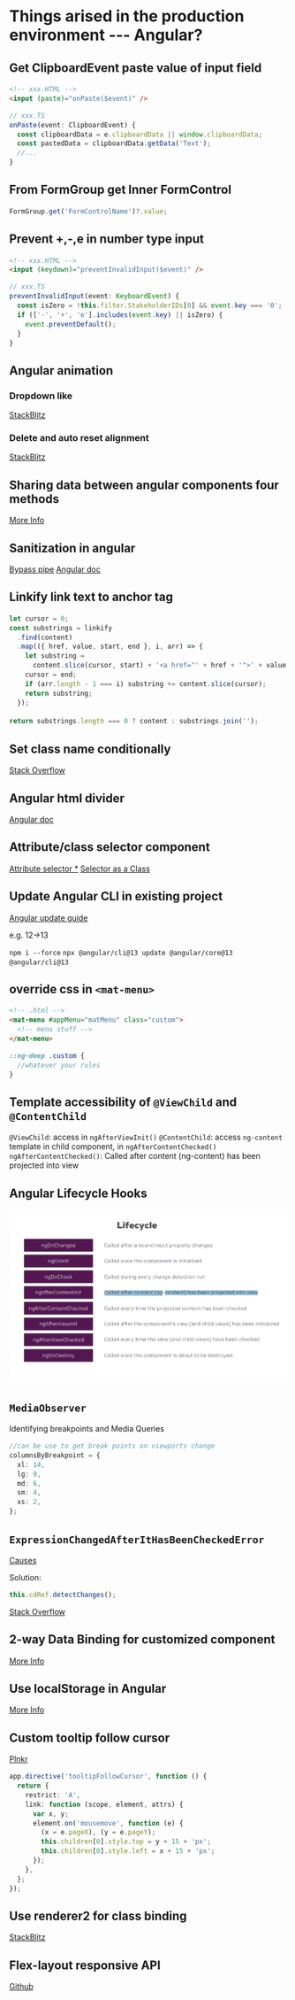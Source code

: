 # Things arised in the production environment --- Angular?

## Get ClipboardEvent paste value of input field

```html
<!-- xxx.HTML -->
<input (paste)="onPaste($event)" />
```

```ts
// xxx.TS
onPaste(event: ClipboardEvent) {
  const clipboardData = e.clipboardData || window.clipboardData;
  const pastedData = clipboardData.getData('Text');
  //...
}
```

## From FormGroup get Inner FormControl

```ts
FormGroup.get('FormControlName')?.value;
```

## Prevent +,-,e in number type input

```html
<!-- xxx.HTML -->
<input (keydown)="preventInvalidInput($event)" />
```

```ts
// xxx.TS
preventInvalidInput(event: KeyboardEvent) {
  const isZero = !this.filter.StakeholderIDs[0] && event.key === '0';
  if (['-', '+', 'e'].includes(event.key) || isZero) {
    event.preventDefault();
  }
}
```

## Angular animation

### Dropdown like

[StackBlitz](https://stackblitz.com/edit/animated-div-height?file=src%2Fapp%2Fapp.component.ts)

### Delete and auto reset alignment

[StackBlitz](https://stackblitz.com/edit/angular-flex-animate-firefox?file=src%2Fapp%2Fapp.component.ts)

## Sharing data between angular components four methods

[More Info](https://fireship.io/lessons/sharing-data-between-angular-components-four-methods/)

## Sanitization in angular

[Bypass pipe](https://medium.com/@swarnakishore/angular-safe-pipe-implementation-to-bypass-domsanitizer-stripping-out-content-c1bf0f1cc36b)
[Angular doc](https://angular.io/api/platform-browser/DomSanitizer)

## Linkify link text to anchor tag

```ts
let cursor = 0;
const substrings = linkify
  .find(content)
  .map(({ href, value, start, end }, i, arr) => {
    let substring =
      content.slice(cursor, start) + '<a href="' + href + '">' + value + '</a>';
    cursor = end;
    if (arr.length - 1 === i) substring += content.slice(cursor);
    return substring;
  });

return substrings.length === 0 ? content : substrings.join('');
```

## Set class name conditionally

[Stack Overflow](https://stackoverflow.com/questions/35269179/angular-conditional-class-with-ngclass)

## Angular html divider

[Angular doc](https://material.angular.io/components/divider/overview)

## Attribute/class selector component

[Attribute selector \*](https://medium.com/javascript-everyday/when-to-use-an-attribute-selector-for-angular-components-7e788ba1bfe7)
[Selector as a Class](https://www.pluralsight.com/guides/understanding-the-purpose-and-use-of-the-selector-in-angular)

## Update Angular CLI in existing project

[Angular update guide](https://update.angular.io/)

e.g. 12->13

`npm i --force`
`npx @angular/cli@13 update @angular/core@13 @angular/cli@13`

## override css in `<mat-menu>`

```html
<!-- .html -->
<mat-menu #appMenu="matMenu" class="custom">
  <!-- menu stuff -->
</mat-menu>
```

```scss
::ng-deep .custom {
  //whatever your rules
}
```

## Template accessibility of `@ViewChild` and `@ContentChild`

`@ViewChild`: access in `ngAfterViewInit()`
`@ContentChild`: access `ng-content` template in child component, in `ngAfterContentChecked()`
`ngAfterContentChecked()`: Called after content (ng-content) has been projected into view

## Angular Lifecycle Hooks

![This is an image](/contents/images/lifecycleHooks.png)

## `MediaObserver`

Identifying breakpoints and Media Queries

```ts
//can be use to get break points on viewports change
columnsByBreakpoint = {
  xl: 14,
  lg: 9,
  md: 6,
  sm: 4,
  xs: 2,
};
```

## `ExpressionChangedAfterItHasBeenCheckedError`

[Causes](https://angular.io/errors/NG0100)

Solution:

```ts
this.cdRef.detectChanges();
```

[Stack Overflow](https://stackoverflow.com/questions/39787038/how-to-manage-angular2-expression-has-changed-after-it-was-checked-exception-w/39787056#39787056)

## 2-way Data Binding for customized component

[More Info](https://blog.thoughtram.io/angular/2016/10/13/two-way-data-binding-in-angular-2.html)

## Use localStorage in Angular

[More Info](https://medium.com/@nixonaugustine5/localstorage-and-sessionstorage-in-angular-app-65cda19283a0)

## Custom tooltip follow cursor

[Plnkr](https://plnkr.co/edit/8p02DDId5ysgRnkgoSBT?preview)

```ts
app.directive('tooltipFollowCursor', function () {
  return {
    restrict: 'A',
    link: function (scope, element, attrs) {
      var x, y;
      element.on('mousemove', function (e) {
        (x = e.pageX), (y = e.pageY);
        this.children[0].style.top = y + 15 + 'px';
        this.children[0].style.left = x + 15 + 'px';
      });
    },
  };
});
```

## Use renderer2 for class binding

[StackBlitz](https://stackblitz.com/edit/angular-2qtml4?file=src%2Fapp%2Fapp.component.ts)

## Flex-layout responsive API

[Github](https://github.com/angular/flex-layout/blob/master/docs/documentation/Responsive-API.md)


